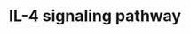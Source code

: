 ---
annotations:
- id: PW:0000912
  parent: signaling pathway
  type: Pathway Ontology
  value: interleukin-4 signaling pathway
authors:
- MaintBot
- Mkutmon
- Eweitz
citedin:
- link: PMC3677916
  title: Liver transcriptome changes in zebrafish during acclimation to transport-associated
    stress (2013)
description: ''
last-edited: 2021-05-23
organisms:
- Danio rerio
redirect_from:
- /index.php/Pathway:WP1376
- /instance/WP1376
- /instance/WP1376_r117985
revision: r117985
schema-jsonld:
- '@context': https://schema.org/
  '@id': https://wikipathways.github.io/pathways/WP1376.html
  '@type': Dataset
  creator:
    '@type': Organization
    name: WikiPathways
  description: ''
  keywords:
  - BAD
  - IL13RA1
  - IL4R
  - JAK3
  - LCK
  - LOC557176
  - LOC557337
  - LOC559103
  - LOC559281
  - LOC561737
  - LOC563639
  - LOC566983
  - LOC567895
  - LOC792354
  - NCF1
  - NFKB1
  - PRKCD
  - adrbk2
  - atf2l
  - bcl2l
  - cbl
  - crebbpb
  - ep300a
  - ets1a
  - fynb
  - grb2
  - jak1
  - jak2b
  - mapk1
  - mapk14a
  - mapk3
  - pawrl
  - pik3cd
  - pik3r2
  - plcg1
  - prkci
  - prkcz
  - ptk2.1
  - ptpn11
  - ptpn6
  - rasa1
  - rela
  - rps6kb1
  - socs1
  - spi1
  - src
  - stam
  - stat1a
  - zgc:86905
  license: CC0
  name: IL-4 signaling pathway
seo: CreativeWork
title: IL-4 signaling pathway
wpid: WP1376
---